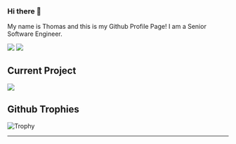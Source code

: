 ### Hi there 👋

My name is Thomas and this is my Github Profile Page! I am a Senior Software Engineer.  

![](https://github-readme-stats.vercel.app/api/top-langs/?username=thomasboom89&theme=nord&langs_count=5)  ![](https://github-readme-stats.vercel.app/api?username=thomasboom89&show_icons=true&theme=nord&line_height=30&show=reviews,prs_merged)

Current Project
---
[![](https://github-readme-stats.vercel.app/api/pin/?username=thomasboom89&repo=api-client&theme=nord)](https://github.com/ThomasBoom89/api-client)

Github Trophies  
---
![Trophy](https://github-profile-trophy.vercel.app/?username=thomasboom89&rank=A,AA,AAA,S,SS,SSS,SECRET&no-frame=true&no-bg=true&margin-w=15&margin-h=15&column=7&theme=nord)  

---


<!--
**ThomasBoom89/ThomasBoom89** is a ✨ _special_ ✨ repository because its `README.md` (this file) appears on your GitHub profile.

Here are some ideas to get you started:

- 🔭 I’m currently working on ...
- 🌱 I’m currently learning ...
- 👯 I’m looking to collaborate on ...
- 🤔 I’m looking for help with ...
- 💬 Ask me about ...
- 📫 How to reach me: ...
- 😄 Pronouns: ...
- ⚡ Fun fact: ...
-->
